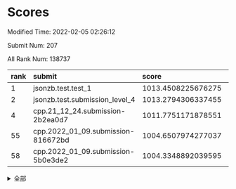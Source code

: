 # Scores

Modified Time: 2022-02-05 02:26:12

Submit Num: 207

All Rank Num: 138737

| rank |               submit               |       score        |       sigma        | pk_num |
| :--- | :--------------------------------- | :----------------- | :----------------- | :----- |
| 1    | jsonzb.test.test_1                 | 1013.4508225676275 | 0.7849597359952092 | 2682   |
| 2    | jsonzb.test.submission_level_4     | 1013.2794306337455 | 0.7932878702582221 | 2680   |
| 4    | cpp.21_12_24.submission-2b2ea0d7   | 1011.7751171878551 | 0.7581019529702483 | 2684   |
| 55   | cpp.2022_01_09.submission-816672bd | 1004.6507974277037 | 0.7080700480938185 | 2681   |
| 58   | cpp.2022_01_09.submission-5b0e3de2 | 1004.3348892039595 | 0.7134927098448586 | 2681   |


<details>
<summary>全部</summary>

| rank |                 submit                 |       score        |       sigma        | pk_num |
| :--- | :------------------------------------- | :----------------- | :----------------- | :----- |
| 1    | jsonzb.test.test_1                     | 1013.4508225676275 | 0.7849597359952092 | 2682   |
| 2    | jsonzb.test.submission_level_4         | 1013.2794306337455 | 0.7932878702582221 | 2680   |
| 3    | gobigger.level_3.submission_level_3_45 | 1012.3838564694472 | 0.7762387392643078 | 2684   |
| 4    | cpp.21_12_24.submission-2b2ea0d7       | 1011.7751171878551 | 0.7581019529702483 | 2684   |
| 5    | gobigger.level_3.submission_level_3_2  | 1010.9692388395821 | 0.7753695639725259 | 2681   |
| 6    | gobigger.level_3.submission_level_3_12 | 1010.9594327985532 | 0.766265990559991  | 2681   |
| 7    | gobigger.level_3.submission_level_3_35 | 1010.8937578001855 | 0.7468794923768586 | 2682   |
| 8    | gobigger.level_3.submission_level_3_0  | 1010.7199936751721 | 0.7742187549624331 | 2681   |
| 9    | gobigger.level_3.submission_level_3_1  | 1010.6401223451221 | 0.770015148501397  | 2680   |
| 10   | gobigger.level_3.submission_level_3_23 | 1010.5880555079963 | 0.7607039867205164 | 2683   |
| 11   | gobigger.level_3.submission_level_3_41 | 1010.5330850112556 | 0.7746702302402823 | 2680   |
| 12   | gobigger.level_3.submission_level_3_21 | 1010.5049428066909 | 0.7823755639546613 | 2680   |
| 13   | gobigger.level_3.submission_level_3_16 | 1010.4811426572982 | 0.7979263924210539 | 2683   |
| 14   | gobigger.level_3.submission_level_3_34 | 1010.3858239070198 | 0.7460948569231538 | 2680   |
| 15   | gobigger.level_3.submission_level_3_26 | 1010.3733737296282 | 0.7602619606685506 | 2681   |
| 16   | gobigger.level_3.submission_level_3_3  | 1010.3502880981908 | 0.7728843772600875 | 2685   |
| 17   | gobigger.level_3.submission_level_3_6  | 1010.315588468216  | 0.7617063002832862 | 2683   |
| 18   | gobigger.level_3.submission_level_3_14 | 1010.2820040639324 | 0.7843689841277659 | 2683   |
| 19   | gobigger.level_3.submission_level_3_43 | 1010.2557142173172 | 0.7632825781336665 | 2680   |
| 20   | gobigger.level_3.submission_level_3_20 | 1010.2554618081433 | 0.7591820694545856 | 2677   |
| 21   | gobigger.level_3.submission_level_3_39 | 1010.2042268141587 | 0.7591827028842991 | 2679   |
| 22   | gobigger.level_3.submission_level_3_13 | 1010.1058966242036 | 0.7606677621619482 | 2677   |
| 23   | gobigger.level_3.submission_level_3_8  | 1010.05242328761   | 0.7671223131670027 | 2684   |
| 24   | gobigger.level_3.submission_level_3_17 | 1010.0497665704502 | 0.7334783709979937 | 2681   |
| 25   | gobigger.level_3.submission_level_3_4  | 1010.0260886202068 | 0.7844963731796094 | 2677   |
| 26   | gobigger.level_3.submission_level_3_25 | 1009.9593440574022 | 0.7480065461934272 | 2681   |
| 27   | gobigger.level_3.submission_level_3_46 | 1009.8989437619654 | 0.7538883079010321 | 2687   |
| 28   | gobigger.level_3.submission_level_3_48 | 1009.876647770635  | 0.7536100668747991 | 2677   |
| 29   | gobigger.level_3.submission_level_3_27 | 1009.8553497366775 | 0.7492885555141034 | 2685   |
| 30   | gobigger.level_3.submission_level_3_19 | 1009.827303190381  | 0.7573638566295768 | 2676   |
| 31   | gobigger.level_3.submission_level_3_37 | 1009.7284929368195 | 0.7515442249567653 | 2682   |
| 32   | gobigger.level_3.submission_level_3_44 | 1009.7235717437565 | 0.7483184088232087 | 2681   |
| 33   | gobigger.level_3.submission_level_3_32 | 1009.6049573078465 | 0.7620917922570104 | 2680   |
| 34   | gobigger.level_3.submission_level_3_47 | 1009.5845762057121 | 0.7562752958762471 | 2687   |
| 35   | gobigger.level_3.submission_level_3_42 | 1009.5826855793838 | 0.7579686765246951 | 2682   |
| 36   | gobigger.level_3.submission_level_3_49 | 1009.5367962807121 | 0.7377074600445725 | 2679   |
| 37   | gobigger.level_3.submission_level_3_22 | 1009.4945469152651 | 0.7567403247868818 | 2681   |
| 38   | gobigger.level_3.submission_level_3_11 | 1009.476396712438  | 0.7671226625497543 | 2682   |
| 39   | gobigger.level_3.submission_level_3_40 | 1009.4176885898884 | 0.7539437878571432 | 2678   |
| 40   | gobigger.level_3.submission_level_3_31 | 1009.4028873848146 | 0.7612223848132552 | 2685   |
| 41   | gobigger.level_3.submission_level_3_5  | 1009.3702034407135 | 0.7609177260732184 | 2681   |
| 42   | gobigger.level_3.submission_level_3_38 | 1009.3265531247864 | 0.7439609498185139 | 2681   |
| 43   | gobigger.level_3.submission_level_3_30 | 1009.3130546863911 | 0.7506425492781179 | 2678   |
| 44   | gobigger.level_3.submission_level_3_36 | 1009.2161499383518 | 0.7416515816502943 | 2681   |
| 45   | gobigger.level_3.submission_level_3_18 | 1009.1359001001025 | 0.7575795948309184 | 2683   |
| 46   | gobigger.level_3.submission_level_3_9  | 1009.1057294889938 | 0.7613515609743413 | 2684   |
| 47   | gobigger.level_3.submission_level_3_15 | 1009.0681171049627 | 0.7563763388667699 | 2678   |
| 48   | gobigger.level_3.submission_level_3_24 | 1008.9376252331149 | 0.7491480371711301 | 2681   |
| 49   | gobigger.level_3.submission_level_3_7  | 1008.8572073349275 | 0.7489074458058838 | 2685   |
| 50   | gobigger.level_3.submission_level_3_28 | 1008.7847480424298 | 0.7544343552823601 | 2682   |
| 51   | gobigger.level_3.submission_level_3_29 | 1008.699098415482  | 0.7447344850675941 | 2682   |
| 52   | gobigger.level_3.submission_level_3_10 | 1008.6163787820617 | 0.7551169525725473 | 2677   |
| 53   | gobigger.level_3.submission_level_3_33 | 1007.385731568698  | 0.7605162972148976 | 2683   |
| 54   | gobigger.level_1.submission_level_1_12 | 1005.3409399620032 | 0.7211650010738129 | 2683   |
| 55   | cpp.2022_01_09.submission-816672bd     | 1004.6507974277037 | 0.7080700480938185 | 2681   |
| 56   | gobigger.level_1.submission_level_1_36 | 1004.5095885986967 | 0.7129914734100409 | 2681   |
| 57   | gobigger.level_1.submission_level_1_47 | 1004.3997431244545 | 0.7092053363211411 | 2681   |
| 58   | cpp.2022_01_09.submission-5b0e3de2     | 1004.3348892039595 | 0.7134927098448586 | 2681   |
| 59   | gobigger.level_1.submission_level_1_43 | 1004.2779269991576 | 0.7183066557350127 | 2680   |
| 60   | gobigger.level_1.submission_level_1_31 | 1004.1136106659798 | 0.7218544199711705 | 2676   |
| 61   | gobigger.level_1.submission_level_1_16 | 1004.0878627462133 | 0.7122469296731113 | 2680   |
| 62   | gobigger.level_1.submission_level_1_32 | 1004.0873837661568 | 0.7166376517604849 | 2681   |
| 63   | gobigger.level_1.submission_level_1_13 | 1004.062134428088  | 0.7101536050797421 | 2682   |
| 64   | gobigger.level_1.submission_level_1_45 | 1003.9680719388098 | 0.7144193708594188 | 2673   |
| 65   | gobigger.level_1.submission_level_1_26 | 1003.8819938097141 | 0.7189145780593911 | 2681   |
| 66   | gobigger.level_1.submission_level_1_34 | 1003.8608286322846 | 0.7119205232510405 | 2681   |
| 67   | gobigger.level_1.submission_level_1_15 | 1003.8429734783515 | 0.7142289419967759 | 2685   |
| 68   | gobigger.level_1.submission_level_1_41 | 1003.8350998130327 | 0.7165910386740132 | 2681   |
| 69   | gobigger.level_1.submission_level_1_9  | 1003.7815080861336 | 0.7115598692010993 | 2682   |
| 70   | gobigger.level_1.submission_level_1_24 | 1003.7504831304382 | 0.719152828833529  | 2681   |
| 71   | gobigger.level_1.submission_level_1_21 | 1003.734243193199  | 0.7161914648336325 | 2682   |
| 72   | gobigger.level_1.submission_level_1_10 | 1003.7333353705075 | 0.7121708197913424 | 2684   |
| 73   | gobigger.level_1.submission_level_1_49 | 1003.6903830838663 | 0.7207461268198174 | 2679   |
| 74   | gobigger.level_1.submission_level_1_20 | 1003.6838763785289 | 0.7185989297158164 | 2681   |
| 75   | gobigger.level_1.submission_level_1_4  | 1003.6452852517999 | 0.7185596773191459 | 2683   |
| 76   | gobigger.level_1.submission_level_1_39 | 1003.6061369188623 | 0.7123498601569415 | 2679   |
| 77   | gobigger.level_1.submission_level_1_18 | 1003.530861390464  | 0.7117687330371872 | 2681   |
| 78   | gobigger.level_1.submission_level_1_1  | 1003.4252331812162 | 0.7069621326670582 | 2683   |
| 79   | gobigger.level_1.submission_level_1_42 | 1003.4223583101443 | 0.7215921036310433 | 2674   |
| 80   | gobigger.level_1.submission_level_1_35 | 1003.4122971278616 | 0.7134083922402423 | 2677   |
| 81   | gobigger.level_1.submission_level_1_14 | 1003.3531688167463 | 0.713913874304291  | 2682   |
| 82   | gobigger.level_1.submission_level_1_27 | 1003.2214642205691 | 0.711974097576257  | 2678   |
| 83   | gobigger.level_1.submission_level_1_23 | 1003.2005825052782 | 0.7210207335960623 | 2680   |
| 84   | gobigger.level_1.submission_level_1_17 | 1003.1569568393908 | 0.7040161327479751 | 2683   |
| 85   | gobigger.level_1.submission_level_1_46 | 1003.1525442684447 | 0.7093508321999967 | 2680   |
| 86   | gobigger.level_1.submission_level_1_25 | 1003.1115203223378 | 0.7102206884748478 | 2683   |
| 87   | gobigger.level_1.submission_level_1_19 | 1002.9996030647205 | 0.718235330446469  | 2684   |
| 88   | gobigger.level_1.submission_level_1_8  | 1002.9960663754025 | 0.7214840363964282 | 2685   |
| 89   | gobigger.level_1.submission_level_1_6  | 1002.9436499068446 | 0.7175689891849546 | 2679   |
| 90   | gobigger.level_1.submission_level_1_48 | 1002.9407464777812 | 0.7179799037996764 | 2676   |
| 91   | gobigger.level_1.submission_level_1_7  | 1002.8751431944112 | 0.7201642497540786 | 2678   |
| 92   | gobigger.level_1.submission_level_1_5  | 1002.8358898936896 | 0.7179344924121425 | 2684   |
| 93   | gobigger.level_1.submission_level_1_28 | 1002.8121632321247 | 0.7081769834065059 | 2680   |
| 94   | gobigger.level_1.submission_level_1_40 | 1002.7764954528055 | 0.7214867444470531 | 2685   |
| 95   | gobigger.level_1.submission_level_1_30 | 1002.7272288122232 | 0.7182966498630932 | 2677   |
| 96   | gobigger.level_1.submission_level_1_2  | 1002.4690799377628 | 0.7108932143073714 | 2683   |
| 97   | gobigger.level_1.submission_level_1_37 | 1002.450500155868  | 0.716336571629066  | 2680   |
| 98   | gobigger.level_1.submission_level_1_0  | 1002.410758327348  | 0.7088717264224462 | 2679   |
| 99   | gobigger.level_1.submission_level_1_11 | 1002.2760736144476 | 0.7176252299062222 | 2682   |
| 100  | gobigger.level_1.submission_level_1_44 | 1002.2265714648865 | 0.7113423935515598 | 2678   |
| 101  | gobigger.level_1.submission_level_1_33 | 1002.0850620442817 | 0.7205386353182734 | 2677   |
| 102  | gobigger.level_1.submission_level_1_22 | 1001.7405529912335 | 0.709052569981814  | 2680   |
| 103  | gobigger.level_1.submission_level_1_38 | 1001.3724047365786 | 0.7179226032661069 | 2680   |
| 104  | gobigger.level_1.submission_level_1_3  | 1001.3087460928305 | 0.6973107009689425 | 2675   |
| 105  | gobigger.level_1.submission_level_1_29 | 1001.1544205414846 | 0.7083377670732252 | 2688   |
| 106  | gobigger.random.submission_random_44   | 997.2271337622759  | 0.6999933004019993 | 2682   |
| 107  | gobigger.random.submission_random_20   | 996.9998250548956  | 0.7087621548519901 | 2684   |
| 108  | gobigger.random.submission_random_37   | 996.9830563429139  | 0.7091675415417075 | 2680   |
| 109  | gobigger.random.submission_random_7    | 996.7711876312303  | 0.7167979396352677 | 2675   |
| 110  | gobigger.random.submission_random_1    | 996.7114757867637  | 0.72847415550363   | 2686   |
| 111  | gobigger.random.submission_random_31   | 996.6210788991275  | 0.7061102226944279 | 2678   |
| 112  | gobigger.random.submission_random_23   | 996.6065044165878  | 0.7102251438934643 | 2681   |
| 113  | gobigger.random.submission_random_28   | 996.5689668378685  | 0.7137285138328068 | 2681   |
| 114  | gobigger.random.submission_random_3    | 996.4823173138047  | 0.7190777280557759 | 2680   |
| 115  | gobigger.random.submission_random_45   | 996.4663626912766  | 0.7101620920322638 | 2682   |
| 116  | gobigger.random.submission_random_35   | 996.4599038135536  | 0.703790491798836  | 2681   |
| 117  | gobigger.random.submission_random_25   | 996.4277162328798  | 0.7123286847376308 | 2677   |
| 118  | gobigger.random.submission_random_27   | 996.3920856753798  | 0.7076104943918793 | 2680   |
| 119  | gobigger.random.submission_random_9    | 996.3580923244106  | 0.7118935354643456 | 2682   |
| 120  | gobigger.random.submission_random_14   | 996.3463240936137  | 0.7237571524597112 | 2680   |
| 121  | gobigger.random.submission_random_38   | 996.3157322007553  | 0.7211111305092366 | 2677   |
| 122  | gobigger.random.submission_random_10   | 996.2523359089436  | 0.7115581699044421 | 2679   |
| 123  | gobigger.random.submission_random_46   | 996.2135736095881  | 0.707028928763007  | 2680   |
| 124  | gobigger.random.submission_random_47   | 996.2119440904103  | 0.7034523791633457 | 2679   |
| 125  | gobigger.random.submission_random_29   | 996.076901835636   | 0.7088966623223233 | 2682   |
| 126  | gobigger.random.submission_random_11   | 996.0677804153715  | 0.7148331907363364 | 2678   |
| 127  | gobigger.random.submission_random_24   | 996.0458261347501  | 0.709814603414368  | 2686   |
| 128  | gobigger.random.submission_random_15   | 996.0316461798717  | 0.7209360781335302 | 2684   |
| 129  | gobigger.random.submission_random_19   | 995.9994658691296  | 0.7071149457508791 | 2678   |
| 130  | gobigger.random.submission_random_2    | 995.9927200525327  | 0.7100699828204621 | 2676   |
| 131  | gobigger.random.submission_random_40   | 995.941533515417   | 0.7205498545965948 | 2683   |
| 132  | gobigger.random.submission_random_49   | 995.9355824503162  | 0.7033938364126158 | 2680   |
| 133  | gobigger.random.submission_random_30   | 995.9330906578231  | 0.7059965999167498 | 2681   |
| 134  | gobigger.random.submission_random_4    | 995.8815769153168  | 0.7021064142782072 | 2684   |
| 135  | gobigger.random.submission_random_16   | 995.8744460475815  | 0.7326945123591044 | 2676   |
| 136  | gobigger.random.submission_random_36   | 995.8696521855045  | 0.7223939069635283 | 2677   |
| 137  | gobigger.random.submission_random_32   | 995.861187300589   | 0.7154596896927455 | 2680   |
| 138  | gobigger.random.submission_random_48   | 995.8114103713065  | 0.7161498672687157 | 2683   |
| 139  | gobigger.random.submission_random_22   | 995.7861903186708  | 0.7116442043875989 | 2678   |
| 140  | gobigger.random.submission_random_43   | 995.7007767731749  | 0.7149868275277184 | 2681   |
| 141  | gobigger.random.submission_random_13   | 995.6928401206518  | 0.703541590884169  | 2686   |
| 142  | gobigger.random.submission_random_41   | 995.6910600311845  | 0.7123044078003793 | 2680   |
| 143  | gobigger.random.submission_random_21   | 995.6324322256881  | 0.7089341447930693 | 2685   |
| 144  | gobigger.random.submission_random_8    | 995.1499357946138  | 0.7112140675344681 | 2680   |
| 145  | gobigger.random.submission_random_6    | 995.0777264922539  | 0.7242044383811769 | 2677   |
| 146  | gobigger.random.submission_random_12   | 994.9883858836901  | 0.7175091655418686 | 2674   |
| 147  | gobigger.random.submission_random_5    | 994.9400800609784  | 0.7023135922234841 | 2680   |
| 148  | gobigger.random.submission_random_17   | 994.8812158649067  | 0.7113784921935177 | 2682   |
| 149  | gobigger.random.submission_random_18   | 994.7866340548901  | 0.7092962611423518 | 2674   |
| 150  | gobigger.random.submission_random_26   | 994.7334699370957  | 0.7262952542530162 | 2681   |
| 151  | gobigger.random.submission_random_33   | 994.6482720806883  | 0.7077858483229243 | 2678   |
| 152  | gobigger.random.submission_random_0    | 994.5937634106625  | 0.720215920516759  | 2682   |
| 153  | gobigger.random.submission_random_39   | 994.4454116212282  | 0.7213457121992138 | 2682   |
| 154  | gobigger.random.submission_random_34   | 994.4360741670765  | 0.7331642385392578 | 2678   |
| 155  | gobigger.random.submission_random_42   | 994.0517801101827  | 0.7223436409582401 | 2682   |
| 156  | gobigger.level_2.submission_level_2_31 | 993.7508441533713  | 0.739563365462158  | 2682   |
| 157  | gobigger.level_2.submission_level_2_47 | 993.6875822472317  | 0.7144890167457305 | 2686   |
| 158  | gobigger.level_2.submission_level_2_40 | 993.4981107902086  | 0.7257731988290643 | 2679   |
| 159  | gobigger.level_2.submission_level_2_37 | 993.3085023737655  | 0.7262066428432246 | 2685   |
| 160  | gobigger.level_2.submission_level_2_22 | 993.2963887300048  | 0.7349101170567418 | 2680   |
| 161  | gobigger.level_2.submission_level_2_14 | 993.2342963131782  | 0.7544467686743762 | 2679   |
| 162  | gobigger.level_2.submission_level_2_15 | 993.1927689055879  | 0.7558586793528651 | 2678   |
| 163  | gobigger.level_2.submission_level_2_36 | 993.1783658301941  | 0.734931387335012  | 2680   |
| 164  | gobigger.level_2.submission_level_2_3  | 993.1725729870352  | 0.7524095523062173 | 2679   |
| 165  | gobigger.level_2.submission_level_2_12 | 993.1697923899754  | 0.7457481850252606 | 2685   |
| 166  | gobigger.level_2.submission_level_2_6  | 993.0351050389914  | 0.7344691020082427 | 2684   |
| 167  | gobigger.level_2.submission_level_2_49 | 993.0215848501819  | 0.7475463118218292 | 2681   |
| 168  | gobigger.level_2.submission_level_2_25 | 993.0102219531665  | 0.7369667817206753 | 2684   |
| 169  | gobigger.level_2.submission_level_2_8  | 992.9458154083349  | 0.728085792178279  | 2676   |
| 170  | gobigger.level_2.submission_level_2_27 | 992.9393387991904  | 0.7344012611296891 | 2682   |
| 171  | gobigger.level_2.submission_level_2_23 | 992.892905498949   | 0.7396110032553033 | 2685   |
| 172  | gobigger.level_2.submission_level_2_44 | 992.8484224349954  | 0.7281025638716152 | 2682   |
| 173  | gobigger.level_2.submission_level_2_2  | 992.8361005994624  | 0.7380699921481896 | 2682   |
| 174  | gobigger.level_2.submission_level_2_9  | 992.7585835701196  | 0.7359207733304843 | 2682   |
| 175  | gobigger.level_2.submission_level_2_20 | 992.6371510955279  | 0.7648849750037119 | 2682   |
| 176  | gobigger.level_2.submission_level_2_0  | 992.6176340141496  | 0.7459392024064918 | 2681   |
| 177  | gobigger.level_2.submission_level_2_32 | 992.5974600653997  | 0.7412707153370992 | 2680   |
| 178  | gobigger.level_2.submission_level_2_34 | 992.4620487377832  | 0.7432494751913699 | 2680   |
| 179  | gobigger.level_2.submission_level_2_30 | 992.3457176847994  | 0.7541855728604612 | 2683   |
| 180  | gobigger.level_2.submission_level_2_26 | 992.328615217975   | 0.7341067189279779 | 2685   |
| 181  | gobigger.level_2.submission_level_2_21 | 992.2889133823309  | 0.7339386660033608 | 2681   |
| 182  | gobigger.level_2.submission_level_2_18 | 992.2738646217372  | 0.7427086552048606 | 2684   |
| 183  | gobigger.level_2.submission_level_2_13 | 992.1934291211163  | 0.725623650240125  | 2680   |
| 184  | gobigger.level_2.submission_level_2_1  | 992.0650452514884  | 0.7521762431201644 | 2683   |
| 185  | gobigger.level_2.submission_level_2_42 | 992.0122366574767  | 0.7553278110017616 | 2680   |
| 186  | gobigger.level_2.submission_level_2_33 | 991.984218274923   | 0.7673082171847464 | 2681   |
| 187  | gobigger.level_2.submission_level_2_35 | 991.9838562180088  | 0.7344841216113821 | 2682   |
| 188  | gobigger.level_2.submission_level_2_7  | 991.8453739483556  | 0.7443056843956187 | 2673   |
| 189  | gobigger.level_2.submission_level_2_19 | 991.7991164653624  | 0.7330881779416927 | 2685   |
| 190  | gobigger.level_2.submission_level_2_11 | 991.7943925757495  | 0.776155245125434  | 2683   |
| 191  | gobigger.level_2.submission_level_2_39 | 991.7273316957422  | 0.7394062413382146 | 2683   |
| 192  | gobigger.level_2.submission_level_2_24 | 991.6881728271956  | 0.7378422841502356 | 2681   |
| 193  | gobigger.level_2.submission_level_2_17 | 991.6716681212718  | 0.7453221765937418 | 2680   |
| 194  | gobigger.level_2.submission_level_2_4  | 991.5806458848184  | 0.7486379510198804 | 2684   |
| 195  | gobigger.level_2.submission_level_2_43 | 991.4529162176108  | 0.7605348687255494 | 2681   |
| 196  | gobigger.level_2.submission_level_2_38 | 991.4401259622693  | 0.7653089835083476 | 2680   |
| 197  | gobigger.level_2.submission_level_2_48 | 991.3441908091517  | 0.7587460982143801 | 2679   |
| 198  | gobigger.level_2.submission_level_2_46 | 991.11170182267    | 0.7458238980654127 | 2685   |
| 199  | gobigger.level_2.submission_level_2_5  | 991.0864200118392  | 0.7517680257300815 | 2679   |
| 200  | gobigger.level_2.submission_level_2_16 | 990.8667432163664  | 0.7529572724527099 | 2686   |
| 201  | gobigger.level_2.submission_level_2_10 | 990.6675732181907  | 0.7541480497339706 | 2684   |
| 202  | gobigger.level_2.submission_level_2_29 | 990.6092970496356  | 0.7601185716655917 | 2680   |
| 203  | gobigger.level_2.submission_level_2_41 | 990.4488319604958  | 0.7673827708087756 | 2679   |
| 204  | gobigger.level_2.submission_level_2_28 | 990.1556527634232  | 0.7488720087565023 | 2680   |
| 205  | gobigger.level_2.submission_level_2_45 | 989.7039351807819  | 0.7874692717987912 | 2683   |
| 206  | gobigger.none.submission_none_0        | 977.4583662536685  | 1.4001861744402355 | 2683   |
| 207  | gobigger.none.submission_none_1        | 975.8479058036821  | 1.469671758562499  | 2682   |

</details>